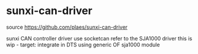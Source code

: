 sunxi-can-driver
================

source https://github.com/plaes/sunxi-can-driver

sunxi CAN controller driver use socketcan refer to the SJA1000 driver
this is wip - target: integrate in DTS using generic OF sja1000 module
